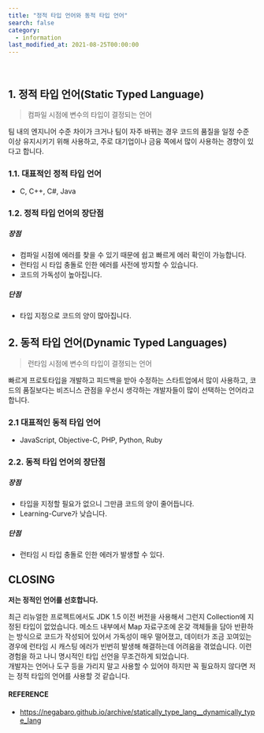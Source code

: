 ```yaml
---
title: "정적 타입 언어와 동적 타입 언어"
search: false
category:
  - information
last_modified_at: 2021-08-25T00:00:00
---
```


<br>

## 1. 정적 타입 언어(Static Typed Language)

> 컴파일 시점에 변수의 타입이 결정되는 언어

팀 내의 엔지니어 수준 차이가 크거나 팀이 자주 바뀌는 경우 코드의 품질을 일정 수준 이상 유지시키기 위해 사용하고, 
주로 대기업이나 금융 쪽에서 많이 사용하는 경향이 있다고 합니다.

### 1.1. 대표적인 정적 타입 언어
- C, C++, C#, Java

### 1.2. 정적 타입 언어의 장단점
##### 장점
- 컴파일 시점에 에러를 찾을 수 있기 때문에 쉽고 빠르게 에러 확인이 가능합니다.
- 런타임 시 타입 충돌로 인한 에러를 사전에 방지할 수 있습니다. 
- 코드의 가독성이 높아집니다.

##### 단점
- 타입 지정으로 코드의 양이 많아집니다.

## 2. 동적 타입 언어(Dynamic Typed Languages)

> 런타임 시점에 변수의 타입이 결졍되는 언어

빠르게 프로토타입을 개발하고 피드백을 받아 수정하는 스타트업에서 많이 사용하고, 
코드의 품질보다는 비즈니스 관점을 우선시 생각하는 개발자들이 많이 선택하는 언어라고 합니다.

### 2.1 대표적인 동적 타입 언어
- JavaScript, Objective-C, PHP, Python, Ruby

### 2.2. 동적 타입 언어의 장단점
##### 장점
- 타입을 지정할 필요가 없으니 그만큼 코드의 양이 줄어듭니다.
- Learning-Curve가 낮습니다.

##### 단점
- 런타임 시 타입 충돌로 인한 에러가 발생할 수 있다. 

## CLOSING

**저는 정적인 언어를 선호합니다.** 

최근 리뉴얼한 프로젝트에서도 JDK 1.5 이전 버전을 사용해서 그런지 Collection에 지정된 타입이 없었습니다. 
메소드 내부에서 Map 자료구조에 온갖 객체들을 담아 반환하는 방식으로 코드가 작성되어 있어서 가독성이 매우 떨어졌고, 
데이터가 조금 꼬여있는 경우에 런타임 시 캐스팅 에러가 빈번히 발생해 해결하는데 어려움을 겪었습니다. 
이런 경험을 하고 나니 명시적인 타입 선언을 무조건하게 되었습니다.  
개발자는 언어나 도구 등을 가리지 말고 사용할 수 있어야 하지만 꼭 필요하지 않다면 저는 정적 타입의 언어를 사용할 것 같습니다. 

#### REFERENCE
- <https://negabaro.github.io/archive/statically_type_lang__dynamically_type_lang>